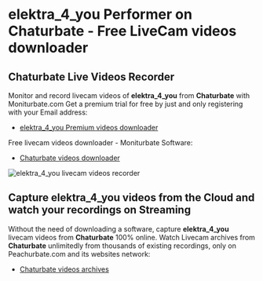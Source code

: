 # elektra_4_you Performer on Chaturbate - Free LiveCam videos downloader

## Chaturbate Live Videos Recorder

Monitor and record livecam videos of **elektra_4_you** from **Chaturbate** with Moniturbate.com
Get a premium trial for free by just and only registering with your Email address:
* [elektra_4_you Premium videos downloader](https://moniturbate.com/request-demo-licence-key.html)

Free livecam videos downloader - Moniturbate Software:
* [Chaturbate videos downloader](https://moniturbate.com/moniturbate-download-software.html)

![elektra_4_you livecam videos recorder](https://peachurnet.com/templates/moniturbate-software.png)


## Capture elektra_4_you videos from the Cloud and watch your recordings on Streaming

Without the need of downloading a software, capture **elektra_4_you** livecam videos from **Chaturbate** 100% online.
Watch Livecam archives from **Chaturbate** unlimitedly from thousands of existing recordings, only on Peachurbate.com and its websites network:
* [Chaturbate videos archives](https://peachurnet.com/)